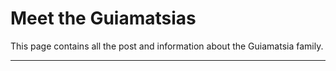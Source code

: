 # Meet the Guiamatsias

This page contains all the post and information about the Guiamatsia family.

-----

